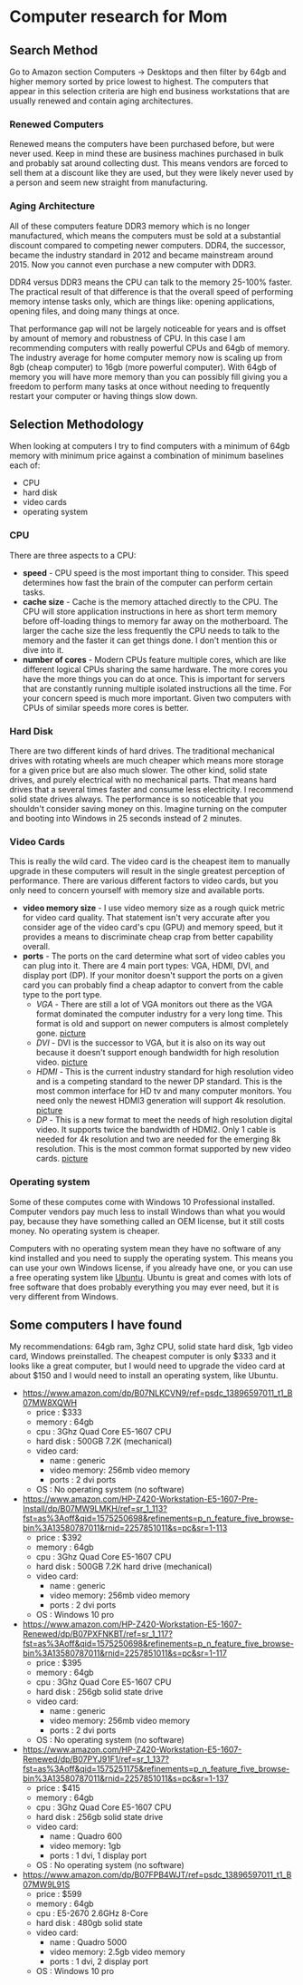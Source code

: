 # Computer research for Mom

## Search Method
Go to Amazon section Computers -> Desktops and then filter by 64gb and higher memory sorted by price lowest to highest. The computers that appear in this selection criteria are high end business workstations that are usually renewed and contain aging architectures.

### Renewed Computers
Renewed means the computers have been purchased before, but were never used.  Keep in mind these are business machines purchased in bulk and probably sat around collecting dust.  This means vendors are forced to sell them at a discount like they are used, but they were likely never used by a person and seem new straight from manufacturing.

### Aging Architecture
All of these computers feature DDR3 memory which is no longer manufactured, which means the computers must be sold at a substantial discount compared to competing newer computers.  DDR4, the successor, became the industry standard in 2012 and became mainstream around 2015.  Now you cannot even purchase a new computer with DDR3.

DDR4 versus DDR3 means the CPU can talk to the memory 25-100% faster.  The practical result of that difference is that the overall speed of performing memory intense tasks only, which are things like: opening applications, opening files, and doing many things at once.

That performance gap will not be largely noticeable for years and is offset by amount of memory and robustness of CPU.  In this case I am recommending computers with really powerful CPUs and 64gb of memory.  The industry average for home computer memory now is scaling up from 8gb (cheap computer) to 16gb (more powerful computer).  With 64gb of memory you will have more memory than you can possibly fill giving you a freedom to perform many tasks at once without needing to frequently restart your computer or having things slow down.

## Selection Methodology
When looking at computers I try to find computers with a minimum of 64gb memory with minimum price against a combination of minimum baselines each of:
* CPU
* hard disk
* video cards
* operating system

### CPU
There are three aspects to a CPU:
* **speed** - CPU speed is the most important thing to consider.  This speed determines how fast the brain of the computer can perform certain tasks.
* **cache size** - Cache is the memory attached directly to the CPU.  The CPU will store application instructions in here as short term memory before off-loading things to memory far away on the motherboard.  The larger the cache size the less frequently the CPU needs to talk to the memory and the faster it can get things done.  I don't mention this or dive into it.
* **number of cores** - Modern CPUs feature multiple cores, which are like different logical CPUs sharing the same hardware.  The more cores you have the more things you can do at once.  This is important for servers that are constantly running multiple isolated instructions all the time.  For your concern speed is much more important.  Given two computers with CPUs of similar speeds more cores is better.

### Hard Disk
There are two different kinds of hard drives.  The traditional mechanical drives with rotating wheels are much cheaper which means more storage for a given price but are also much slower.  The other kind, solid state drives, and purely electrical with no mechanical parts.  That means hard drives that a several times faster and consume less electricity.  I recommend solid state drives always.  The performance is so noticeable that you shouldn't consider saving money on this.  Imagine turning on the computer and booting into Windows in 25 seconds instead of 2 minutes.

### Video Cards
This is really the wild card.  The video card is the cheapest item to manually upgrade in these computers will result in the single greatest perception of performance.  There are various different factors to video cards, but you only need to concern yourself with memory size and available ports.
* **video memory size** - I use video memory size as a rough quick metric for video card quality.  That statement isn't very accurate after you consider age of the video card's cpu (GPU) and memory speed, but it provides a means to discriminate cheap crap from better capability overall.
* **ports** - The ports on the card determine what sort of video cables you can plug into it.  There are 4 main port types: VGA, HDMI, DVI, and display port (DP).  If your monitor doesn't support the ports on a given card you can probably find a cheap adaptor to convert from the cable type to the port type.
   - *VGA* - There are still a lot of VGA monitors out there as the VGA format dominated the computer industry for a very long time.  This format is old and support on newer computers is almost completely gone. [picture](https://en.wikipedia.org/wiki/VGA_connector#/media/File:SVGA_port.jpg)
   - *DVI* - DVI is the successor to VGA, but it is also on its way out because it doesn't support enough bandwidth for high resolution video. [picture](https://en.wikipedia.org/wiki/Digital_Visual_Interface#/media/File:DVI_Connector_Types.svg)
   - *HDMI* - This is the current industry standard for high resolution video and is a competing standard to the newer DP standard.  This is the most common interface for HD tv and many computer monitors.  You need only the newest HDMI3 generation will support 4k resolution. [picture](https://en.wikipedia.org/wiki/HDMI#/media/File:HDMI_Connector_Pinout.svg)
   - *DP* - This is a new format to meet the needs of high resolution digital video.  It supports twice the bandwidth of HDMI2.  Only 1 cable is needed for 4k resolution and two are needed for the emerging 8k resolution.  This is the most common format supported by new video cards. [picture](https://en.wikipedia.org/wiki/DisplayPort#/media/File:DisplayPort_Connector.svg)

### Operating system
Some of these computes come with Windows 10 Professional installed.  Computer vendors pay much less to install Windows than what you would pay, because they have something called an OEM license, but it still costs money.  No operating system is cheaper.

Computers with no operating system mean they have no software of any kind installed and you need to supply the operating system.  This means you can use your own Windows license, if you already have one, or you can use a free operating system like [Ubuntu](https://ubuntu.com/).  Ubuntu is great and comes with lots of free software that does probably everything you may ever need, but it is very different from Windows.

## Some computers I have found
My recommendations: 64gb ram, 3ghz CPU, solid state hard disk, 1gb video card, Windows preinstalled.  The cheapest computer is only $333 and it looks like a great computer, but I would need to upgrade the video card at about $150 and I would need to install an operating system, like Ubuntu.

* https://www.amazon.com/dp/B07NLKCVN9/ref=psdc_13896597011_t1_B07MW8XQWH
   - price     : $333
   - memory    : 64gb
   - cpu       : 3Ghz Quad Core E5-1607 CPU
   - hard disk : 500GB 7.2K (mechanical) 
   - video card:
      * name        : generic
      * video memory: 256mb video memory
      * ports       : 2 dvi ports
   - OS        : No operating system (no software)
* https://www.amazon.com/HP-Z420-Workstation-E5-1607-Pre-Install/dp/B07MW9LMKH/ref=sr_1_113?fst=as%3Aoff&qid=1575250698&refinements=p_n_feature_five_browse-bin%3A13580787011&rnid=2257851011&s=pc&sr=1-113
   - price     : $392
   - memory    : 64gb
   - cpu       : 3Ghz Quad Core E5-1607 CPU
   - hard disk : 500GB 7.2K hard drive (mechanical)
   - video card:
      * name        : generic
      * video memory: 256mb video memory
      * ports       : 2 dvi ports
   - OS        : Windows 10 pro
* https://www.amazon.com/HP-Z420-Workstation-E5-1607-Renewed/dp/B07PXFNKBT/ref=sr_1_117?fst=as%3Aoff&qid=1575250698&refinements=p_n_feature_five_browse-bin%3A13580787011&rnid=2257851011&s=pc&sr=1-117
   - price     : $395
   - memory    : 64gb
   - cpu       : 3Ghz Quad Core E5-1607 CPU
   - hard disk : 256gb solid state drive
   - video card:
      * name        : generic
      * video memory: 256mb video memory
      * ports       : 2 dvi ports
   - OS        : No operating system (no software)
* https://www.amazon.com/HP-Z420-Workstation-E5-1607-Renewed/dp/B07PYJ91F1/ref=sr_1_137?fst=as%3Aoff&qid=1575251175&refinements=p_n_feature_five_browse-bin%3A13580787011&rnid=2257851011&s=pc&sr=1-137
   - price     : $415
   - memory    : 64gb
   - cpu       : 3Ghz Quad Core E5-1607 CPU
   - hard disk : 256gb solid state drive
   - video card:
      * name        : Quadro 600
      * video memory: 1gb
      * ports       : 1 dvi, 1 display port
   - OS        : No operating system (no software)
* https://www.amazon.com/dp/B07FPB4WJT/ref=psdc_13896597011_t1_B07MW9L91S
   - price     : $599
   - memory    : 64gb
   - cpu       : E5-2670 2.6GHz 8-Core
   - hard disk : 480gb solid state
   - video card:
      * name        : Quadro 5000
      * video memory: 2.5gb video memory
      * ports       : 1 dvi, 2 display port
   - OS        : Windows 10 pro